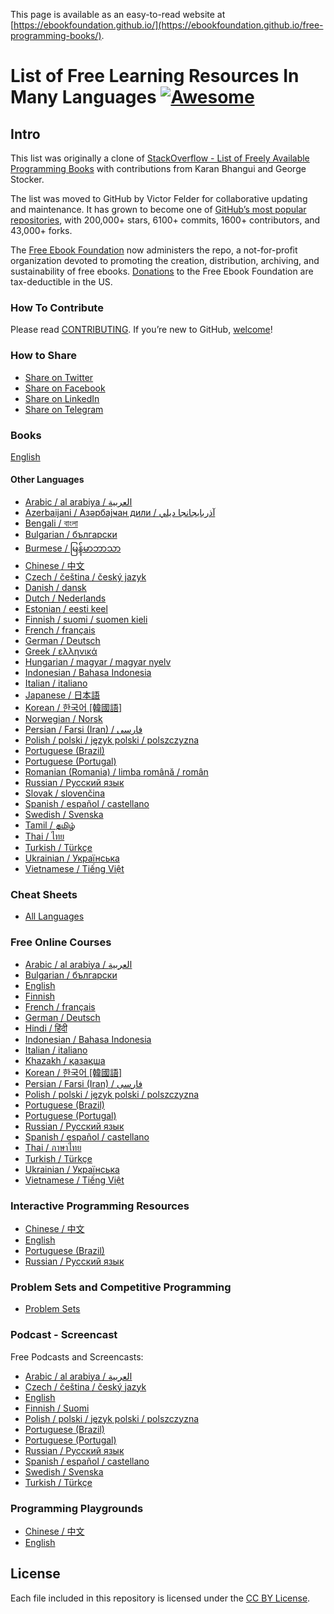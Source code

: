 This page is available as an easy-to-read website at [https://ebookfoundation.github.io/](https://ebookfoundation.github.io/free-programming-books/).

# List of Free Learning Resources In Many Languages [![Awesome](https://cdn.rawgit.com/sindresorhus/awesome/d7305f38d29fed78fa85652e3a63e154dd8e8829/media/badge.svg)](https://github.com/sindresorhus/awesome)

## Intro

This list was originally a clone of [StackOverflow - List of Freely Available Programming Books](https://web.archive.org/web/20140606191453/http://stackoverflow.com/questions/194812/list-of-freely-available-programming-books/392926) with contributions from Karan Bhangui and George Stocker.

The list was moved to GitHub by Victor Felder for collaborative updating and maintenance. It has grown to become one of [GitHub’s most popular repositories](https://octoverse.github.com/), with 200,000+ stars, 6100+ commits, 1600+ contributors, and 43,000+ forks.

The [Free Ebook Foundation](https://ebookfoundation.org) now administers the repo, a not-for-profit organization devoted to promoting the creation, distribution, archiving, and sustainability of free ebooks. [Donations](https://ebookfoundation.org/contributions.html) to the Free Ebook Foundation are tax-deductible in the US.

### How To Contribute

Please read [CONTRIBUTING](/CONTRIBUTING.md). If you’re new to GitHub, [welcome](/HOWTO.md)!

### How to Share

- [Share on Twitter](http://twitter.com/intent/tweet?text=https://github.com/EbookFoundation/free-programming-books%0AFree%20Programming%20Books)
- [Share on Facebook](https://www.facebook.com/share.php?u=https%3A%2F%2Fgithub.com%2FEbookFoundation%2Ffree-programming-books&p%5Bimages%5D%5B0%5D=&p%5Btitle%5D=Free%20Programming%20Books&p%5Bsummary%5D=)
- [Share on LinkedIn](http://www.linkedin.com/shareArticle?mini=true&url=https://github.com/EbookFoundation/free-programming-books&title=Free%20Programming%20Books&summary=&source=)
- [Share on Telegram](https://t.me/share/url?url=https://github.com/EbookFoundation/free-programming-books)

### Books

[English](books/free-programming-books.md)

#### Other Languages

- [Arabic / al arabiya / العربية](books/free-programming-books-ar.md)
- [Azerbaijani / Азәрбајҹан дили / آذربايجانجا ديلي](books/free-programming-books-az.md)
- [Bengali / বাংলা](books/free-programming-books-bl.md)
- [Bulgarian / български](books/free-programming-books-bg.md)
- [Burmese / မြန်မာဘာသာ](books/free-programming-books-my.md)
- [Chinese / 中文](books/free-programming-books-zh.md)
- [Czech / čeština / český jazyk](books/free-programming-books-cs.md)
- [Danish / dansk](books/free-programming-books-dk.md)
- [Dutch / Nederlands](books/free-programming-books-nl.md)
- [Estonian / eesti keel](books/free-programming-books-et.md)
- [Finnish / suomi / suomen kieli](books/free-programming-books-fi.md)
- [French / français](books/free-programming-books-fr.md)
- [German / Deutsch](books/free-programming-books-de.md)
- [Greek / ελληνικά](books/free-programming-books-gr.md)
- [Hungarian / magyar / magyar nyelv](books/free-programming-books-hu.md)
- [Indonesian / Bahasa Indonesia](books/free-programming-books-id.md)
- [Italian / italiano](books/free-programming-books-it.md)
- [Japanese / 日本語](books/free-programming-books-ja.md)
- [Korean / 한국어 \[韓國語\]](books/free-programming-books-ko.md)
- [Norwegian / Norsk](books/free-programming-books-no.md)
- [Persian / Farsi (Iran) / فارسى](books/free-programming-books-fa_IR.md)
- [Polish / polski / język polski / polszczyzna](books/free-programming-books-pl.md)
- [Portuguese (Brazil)](books/free-programming-books-pt_BR.md)
- [Portuguese (Portugal)](books/free-programming-books-pt_PT.md)
- [Romanian (Romania) / limba română / român](books/free-programming-books-ro.md)
- [Russian / Русский язык](books/free-programming-books-ru.md)
- [Slovak / slovenčina](books/free-programming-books-sk.md)
- [Spanish / español / castellano](books/free-programming-books-es.md)
- [Swedish / Svenska](books/free-programming-books-se.md)
- [Tamil / தமிழ்](books/free-programming-books-ta.md)
- [Thai / ไทย](books/free-programming-books-th.md)
- [Turkish / Türkçe](books/free-programming-books-tr.md)
- [Ukrainian / Українська](books/free-programming-books-ua.md)
- [Vietnamese / Tiếng Việt](books/free-programming-books-vi.md)

### Cheat Sheets

- [All Languages](more/free-programming-cheatsheets.md)

### Free Online Courses

- [Arabic / al arabiya / العربية](courses/free-courses-ar.md)
- [Bulgarian / български](courses/free-courses-bg.md)
- [English](courses/free-courses-en.md)
- [Finnish](courses/free-courses-fi.md)
- [French / français](courses/free-courses-fr.md)
- [German / Deutsch](courses/free-courses-de.md)
- [Hindi / हिंदी](courses/free-courses-hi.md)
- [Indonesian / Bahasa Indonesia](courses/free-courses-id.md)
- [Italian / italiano](courses/free-courses-it.md)
- [Khazakh / қазақша](courses/free-courses-kk.md)
- [Korean / 한국어 \[韓國語\]](courses/free-courses-ko.md)
- [Persian / Farsi (Iran) / فارسى](courses/free-courses-fa_IR.md)
- [Polish / polski / język polski / polszczyzna](courses/free-courses-pl.md)
- [Portuguese (Brazil)](courses/free-courses-pt_BR.md)
- [Portuguese (Portugal)](courses/free-courses-pt_PT.md)
- [Russian / Русский язык](courses/free-courses-ru.md)
- [Spanish / español / castellano](courses/free-courses-es.md)
- [Thai / ภาษาไทย](courses/free-courses-th.md)
- [Turkish / Türkçe](courses/free-courses-tr.md)
- [Ukrainian / Українська](courses/free-courses-ua.md)
- [Vietnamese / Tiếng Việt](courses/free-courses-vi.md)

### Interactive Programming Resources

- [Chinese / 中文](more/free-programming-interactive-tutorials-zh.md)
- [English](more/free-programming-interactive-tutorials-en.md)
- [Portuguese (Brazil)](more/free-programming-interactive-tutorials-pt_BR.md)
- [Russian / Русский язык](more/free-programming-interactive-tutorials-ru.md)

### Problem Sets and Competitive Programming

- [Problem Sets](more/problem-sets-competitive-programming.md)

### Podcast - Screencast

Free Podcasts and Screencasts:

- [Arabic / al arabiya / العربية](casts/free-podcasts-screencasts-ar.md)
- [Czech / čeština / český jazyk](casts/free-podcasts-screencasts-cs.md)
- [English](casts/free-podcasts-screencasts-en.md)
- [Finnish / Suomi](casts/free-podcasts-screencasts-fi.md)
- [Polish / polski / język polski / polszczyzna](casts/free-podcasts-screencasts-pl.md)
- [Portuguese (Brazil)](casts/free-podcasts-screencasts-pt_BR.md)
- [Portuguese (Portugal)](casts/free-podcasts-screencasts-pt_PT.md)
- [Russian / Русский язык](casts/free-podcasts-screencasts-ru.md)
- [Spanish / español / castellano](casts/free-podcasts-screencasts-es.md)
- [Swedish / Svenska](casts/free-podcasts-screencasts-se.md)
- [Turkish / Türkçe](casts/free-podcasts-screencasts-tr.md)

### Programming Playgrounds

- [Chinese / 中文](more/free-programming-playgrounds-zh.md)
- [English](more/free-programming-playgrounds.md)

## License

Each file included in this repository is licensed under the [CC BY License](LICENSE).
